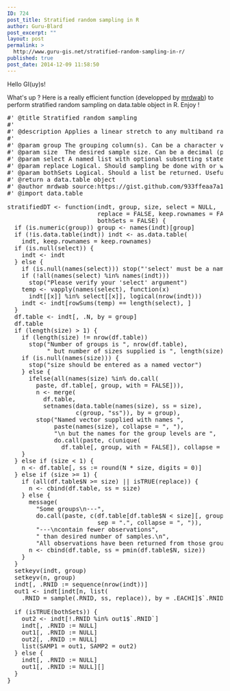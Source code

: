 ```yaml
---
ID: 724
post_title: Stratified random sampling in R
author: Guru-Blard
post_excerpt: ""
layout: post
permalink: >
  http://www.guru-gis.net/stratified-random-sampling-in-r/
published: true
post_date: 2014-12-09 11:58:50
---
```

Hello GI(uy)s!

What's up ? Here is a really efficient function (developped by <a href="https://gist.github.com/mrdwab/933ffeaa7a1d718bd10a">mrdwab</a>) to perform stratified random sampling on data.table object in R. Enjoy !


<pre lang="rsplus">
#' @title Stratified random sampling
#' 
#' @description Applies a linear stretch to any multiband raster \code{link{stack}} or \code{link{brick}}
#' 
#' @param group The grouping column(s). Can be a character vector or the numeric positions of the columns.
#' @param size  The desired sample size. Can be a decimal (proportionate by group) or an integer (same number of samples per group).
#' @param select A named list with optional subsetting statements.
#' @param replace Logical. Should sampling be done with or without replacement.
#' @param bothSets Logical. Should a list be returned. Useful when setting up a “testing” and “training” sampling setup.
#' @return a data.table object 
#' @author mrdwab source:https://gist.github.com/933ffeaa7a1d718bd10a.git
#' @import data.table

stratifiedDT <- function(indt, group, size, select = NULL, 
                         replace = FALSE, keep.rownames = FALSE,
                         bothSets = FALSE) {
  if (is.numeric(group)) group <- names(indt)[group]
  if (!is.data.table(indt)) indt <- as.data.table(
    indt, keep.rownames = keep.rownames)
  if (is.null(select)) {
    indt <- indt
  } else {
    if (is.null(names(select))) stop("'select' must be a named list")
    if (!all(names(select) %in% names(indt)))
      stop("Please verify your 'select' argument")
    temp <- vapply(names(select), function(x)
      indt[[x]] %in% select[[x]], logical(nrow(indt)))
    indt <- indt[rowSums(temp) == length(select), ]
  }
  df.table <- indt[, .N, by = group]
  df.table
  if (length(size) > 1) {
    if (length(size) != nrow(df.table))
      stop("Number of groups is ", nrow(df.table),
           " but number of sizes supplied is ", length(size))
    if (is.null(names(size))) {
      stop("size should be entered as a named vector")
    } else {
      ifelse(all(names(size) %in% do.call(
        paste, df.table[, group, with = FALSE])),
        n <- merge(
          df.table, 
          setnames(data.table(names(size), ss = size), 
                   c(group, "ss")), by = group),
        stop("Named vector supplied with names ",
             paste(names(size), collapse = ", "),
             "\n but the names for the group levels are ",
             do.call(paste, c(unique(
               df.table[, group, with = FALSE]), collapse = ", "))))
    }
  } else if (size < 1) {
    n <- df.table[, ss := round(N * size, digits = 0)]
  } else if (size >= 1) {
    if (all(df.table$N >= size) || isTRUE(replace)) {
      n <- cbind(df.table, ss = size)
    } else {
      message(
        "Some groups\n---",
        do.call(paste, c(df.table[df.table$N < size][, group, with = FALSE], 
                         sep = ".", collapse = ", ")),
        "---\ncontain fewer observations",
        " than desired number of samples.\n",
        "All observations have been returned from those groups.")
      n <- cbind(df.table, ss = pmin(df.table$N, size))
    }
  }
  setkeyv(indt, group)
  setkeyv(n, group)
  indt[, .RNID := sequence(nrow(indt))]
  out1 <- indt[indt[n, list(
    .RNID = sample(.RNID, ss, replace)), by = .EACHI]$`.RNID`]
  
  if (isTRUE(bothSets)) {
    out2 <- indt[!.RNID %in% out1$`.RNID`]
    indt[, .RNID := NULL]
    out1[, .RNID := NULL]
    out2[, .RNID := NULL]
    list(SAMP1 = out1, SAMP2 = out2)
  } else {
    indt[, .RNID := NULL]
    out1[, .RNID := NULL][]
  }
}
</pre>